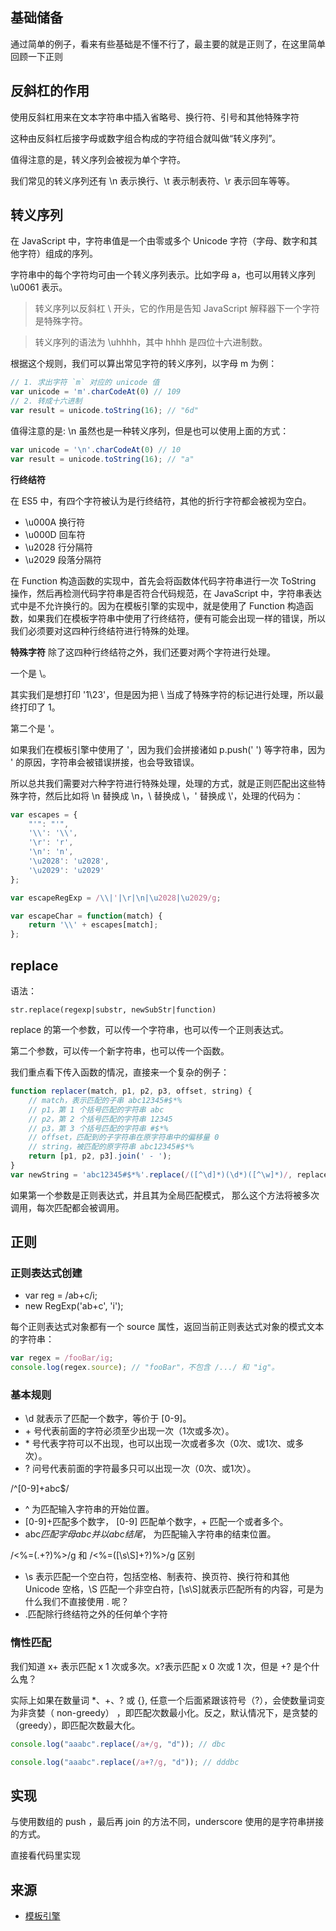 ## 基础储备
通过简单的例子，看来有些基础是不懂不行了，最主要的就是正则了，在这里简单回顾一下正则

## 反斜杠的作用
使用反斜杠用来在文本字符串中插入省略号、换行符、引号和其他特殊字符

这种由反斜杠后接字母或数字组合构成的字符组合就叫做“转义序列”。

值得注意的是，转义序列会被视为单个字符。

我们常见的转义序列还有 \n 表示换行、\t 表示制表符、\r 表示回车等等。

## 转义序列
在 JavaScript 中，字符串值是一个由零或多个 Unicode 字符（字母、数字和其他字符）组成的序列。

字符串中的每个字符均可由一个转义序列表示。比如字母 a，也可以用转义序列 \u0061 表示。

> 转义序列以反斜杠 \ 开头，它的作用是告知 JavaScript 解释器下一个字符是特殊字符。

> 转义序列的语法为 \uhhhh，其中 hhhh 是四位十六进制数。

根据这个规则，我们可以算出常见字符的转义序列，以字母 m 为例：
```js
// 1. 求出字符 `m` 对应的 unicode 值
var unicode = 'm'.charCodeAt(0) // 109
// 2. 转成十六进制
var result = unicode.toString(16); // "6d"
```
值得注意的是: \n 虽然也是一种转义序列，但是也可以使用上面的方式：
```js
var unicode = '\n'.charCodeAt(0) // 10
var result = unicode.toString(16); // "a"
```

**行终结符**

在 ES5 中，有四个字符被认为是行终结符，其他的折行字符都会被视为空白。
* \u000A	换行符
* \u000D	回车符
* \u2028	行分隔符
* \u2029	段落分隔符

在 Function 构造函数的实现中，首先会将函数体代码字符串进行一次 ToString 操作，然后再检测代码字符串是否符合代码规范，在 JavaScript 中，字符串表达式中是不允许换行的。因为在模板引擎的实现中，就是使用了 Function 构造函数，如果我们在模板字符串中使用了行终结符，便有可能会出现一样的错误，所以我们必须要对这四种行终结符进行特殊的处理。

**特殊字符**
除了这四种行终结符之外，我们还要对两个字符进行处理。

一个是 \。

其实我们是想打印 '1\23'，但是因为把 \ 当成了特殊字符的标记进行处理，所以最终打印了 1。

第二个是 '。

如果我们在模板引擎中使用了 '，因为我们会拼接诸如 p.push(' ') 等字符串，因为 ' 的原因，字符串会被错误拼接，也会导致错误。

所以总共我们需要对六种字符进行特殊处理，处理的方式，就是正则匹配出这些特殊字符，然后比如将 \n 替换成 \\n，\ 替换成 \\，' 替换成 \\'，处理的代码为：
```js
var escapes = {
    "'": "'",
    '\\': '\\',
    '\r': 'r',
    '\n': 'n',
    '\u2028': 'u2028',
    '\u2029': 'u2029'
};

var escapeRegExp = /\\|'|\r|\n|\u2028|\u2029/g;

var escapeChar = function(match) {
    return '\\' + escapes[match];
};
```

## replace
语法：
```
str.replace(regexp|substr, newSubStr|function)
```
replace 的第一个参数，可以传一个字符串，也可以传一个正则表达式。

第二个参数，可以传一个新字符串，也可以传一个函数。

我们重点看下传入函数的情况，直接来一个复杂的例子：
```js
function replacer(match, p1, p2, p3, offset, string) {
    // match，表示匹配的子串 abc12345#$*%
    // p1，第 1 个括号匹配的字符串 abc
    // p2，第 2 个括号匹配的字符串 12345
    // p3，第 3 个括号匹配的字符串 #$*%
    // offset，匹配到的子字符串在原字符串中的偏移量 0
    // string，被匹配的原字符串 abc12345#$*%
    return [p1, p2, p3].join(' - ');
}
var newString = 'abc12345#$*%'.replace(/([^\d]*)(\d*)([^\w]*)/, replacer); // abc - 12345 - #$*%
```

如果第一个参数是正则表达式，并且其为全局匹配模式， 那么这个方法将被多次调用，每次匹配都会被调用。

## 正则

### 正则表达式创建
* var reg = /ab+c/i;
* new RegExp('ab+c', 'i');

每个正则表达式对象都有一个 source 属性，返回当前正则表达式对象的模式文本的字符串：
```js
var regex = /fooBar/ig;
console.log(regex.source); // "fooBar"，不包含 /.../ 和 "ig"。
```

### 基本规则
* \d 就表示了匹配一个数字，等价于 [0-9]。
* \+ 号代表前面的字符必须至少出现一次（1次或多次）。
* \* 号代表字符可以不出现，也可以出现一次或者多次（0次、或1次、或多次）。
* ? 问号代表前面的字符最多只可以出现一次（0次、或1次）。 

/^[0-9]+abc$/
* ^ 为匹配输入字符串的开始位置。
* [0-9]+匹配多个数字， [0-9] 匹配单个数字，+ 匹配一个或者多个。
* abc$匹配字母 abc 并以 abc 结尾，$ 为匹配输入字符串的结束位置。

/<%=(.+?)%>/g 和 /<%=([\s\S]+?)%>/g 区别
* \s 表示匹配一个空白符，包括空格、制表符、换页符、换行符和其他 Unicode 空格，\S
匹配一个非空白符，[\s\S]就表示匹配所有的内容，可是为什么我们不直接使用 . 呢？
* .匹配除行终结符之外的任何单个字符

### 惰性匹配
我们知道 x+ 表示匹配 x 1 次或多次。x?表示匹配 x 0 次或 1 次，但是 +? 是个什么鬼？

实际上如果在数量词 *、+、? 或 {}, 任意一个后面紧跟该符号（?），会使数量词变为非贪婪（ non-greedy） ，即匹配次数最小化。反之，默认情况下，是贪婪的（greedy），即匹配次数最大化。
```js
console.log("aaabc".replace(/a+/g, "d")); // dbc

console.log("aaabc".replace(/a+?/g, "d")); // dddbc
```

## 实现
与使用数组的 push ，最后再 join 的方法不同，underscore 使用的是字符串拼接的方式。

直接看代码里实现

## 来源
* [模板引擎](https://github.com/mqyqingfeng/Blog/issues/70)